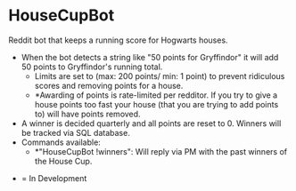 HouseCupBot
===========

Reddit bot that keeps a running score for Hogwarts houses.

- When the bot detects a string like "50 points for Gryffindor" it will add 50 points to Gryffindor's running total.
    - Limits are set to (max: 200 points/ min: 1 point) to prevent ridiculous scores and removing points for a house. 
    - *Awarding of points is rate-limited per redditor. If you try to give a house points too fast your house (that you are trying to add points to) will have points removed.
- A winner is decided quarterly and all points are reset to 0. Winners will be tracked via SQL database.
- Commands available:
    - *"HouseCupBot !winners": Will reply via PM with the past winners of the House Cup.

* = In Development
